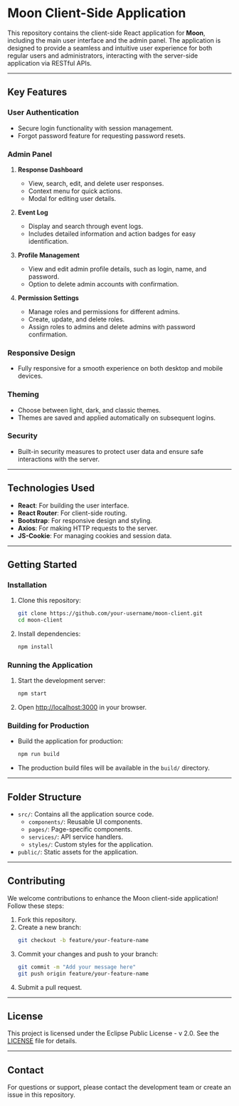 # Moon Client-Side Application

This repository contains the client-side React application for **Moon**, including the main user interface and the admin panel. The application is designed to provide a seamless and intuitive user experience for both regular users and administrators, interacting with the server-side application via RESTful APIs.

---

## Key Features

### **User Authentication**
- Secure login functionality with session management.
- Forgot password feature for requesting password resets.

### **Admin Panel**
1. **Response Dashboard**
   - View, search, edit, and delete user responses.
   - Context menu for quick actions.
   - Modal for editing user details.

2. **Event Log**
   - Display and search through event logs.
   - Includes detailed information and action badges for easy identification.

3. **Profile Management**
   - View and edit admin profile details, such as login, name, and password.
   - Option to delete admin accounts with confirmation.

4. **Permission Settings**
   - Manage roles and permissions for different admins.
   - Create, update, and delete roles.
   - Assign roles to admins and delete admins with password confirmation.

### **Responsive Design**
- Fully responsive for a smooth experience on both desktop and mobile devices.

### **Theming**
- Choose between light, dark, and classic themes.
- Themes are saved and applied automatically on subsequent logins.

### **Security**
- Built-in security measures to protect user data and ensure safe interactions with the server.

---

## Technologies Used
- **React**: For building the user interface.
- **React Router**: For client-side routing.
- **Bootstrap**: For responsive design and styling.
- **Axios**: For making HTTP requests to the server.
- **JS-Cookie**: For managing cookies and session data.

---

## Getting Started

### **Installation**
1. Clone this repository:
   ```bash
   git clone https://github.com/your-username/moon-client.git
   cd moon-client
   ```
2. Install dependencies:
   ```bash
   npm install
   ```

### **Running the Application**
1. Start the development server:
   ```bash
   npm start
   ```
2. Open [http://localhost:3000](http://localhost:3000) in your browser.

### **Building for Production**
- Build the application for production:
  ```bash
  npm run build
  ```
- The production build files will be available in the `build/` directory.

---

## Folder Structure
- `src/`: Contains all the application source code.
  - `components/`: Reusable UI components.
  - `pages/`: Page-specific components.
  - `services/`: API service handlers.
  - `styles/`: Custom styles for the application.
- `public/`: Static assets for the application.

---

## Contributing
We welcome contributions to enhance the Moon client-side application! Follow these steps:
1. Fork this repository.
2. Create a new branch:
   ```bash
   git checkout -b feature/your-feature-name
   ```
3. Commit your changes and push to your branch:
   ```bash
   git commit -m "Add your message here"
   git push origin feature/your-feature-name
   ```
4. Submit a pull request.

---

## License
This project is licensed under the Eclipse Public License - v 2.0. See the [LICENSE](LICENSE) file for details.

---

## Contact
For questions or support, please contact the development team or create an issue in this repository.

